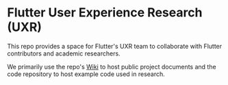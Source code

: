 # Flutter User Experience Research (UXR)

This repo provides a space for Flutter's UXR team to collaborate with Flutter contributors and academic researchers. 

We primarily use the repo's [Wiki](https://github.com/flutter/uxr/wiki) to host public project documents and the code repository to host example code used in research.